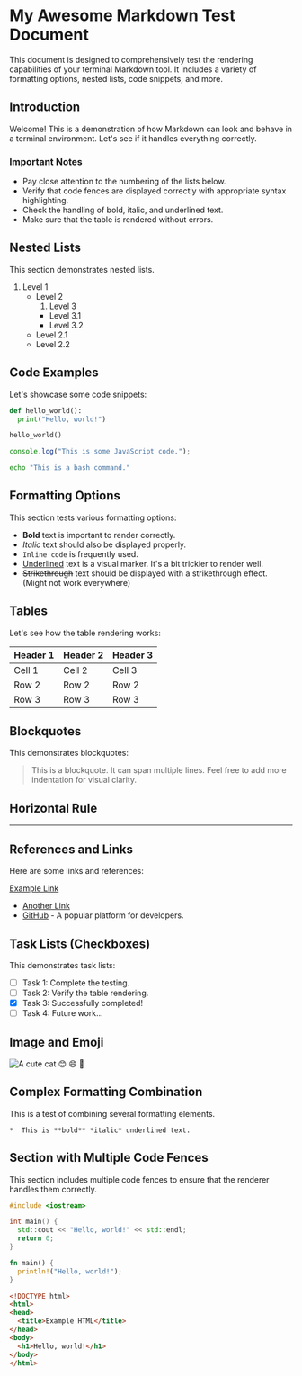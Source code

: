 # My Awesome Markdown Test Document

This document is designed to comprehensively test the rendering capabilities of your terminal Markdown tool. It includes a variety of formatting options, nested lists, code snippets, and more.

## Introduction

Welcome!  This is a demonstration of how Markdown can look and behave in a terminal environment.  Let's see if it handles everything correctly.

### Important Notes

*   Pay close attention to the numbering of the lists below.
*   Verify that code fences are displayed correctly with appropriate syntax highlighting.
*   Check the handling of bold, italic, and underlined text.
*   Make sure that the table is rendered without errors.

## Nested Lists

This section demonstrates nested lists.

1.  Level 1
    *   Level 2
        1.  Level 3
        *   Level 3.1
        *   Level 3.2
    *   Level 2.1
    *   Level 2.2

## Code Examples

Let's showcase some code snippets:

```python
def hello_world():
  print("Hello, world!")

hello_world()
```

```javascript
console.log("This is some JavaScript code.");
```

```bash
echo "This is a bash command."
```

## Formatting Options

This section tests various formatting options:

*   **Bold** text is important to render correctly.
*   *Italic* text should also be displayed properly.
*   `Inline code` is frequently used.
*   <u>Underlined</u> text is a visual marker.  It's a bit trickier to render well.
*   ~~Strikethrough~~ text should be displayed with a strikethrough effect. (Might not work everywhere)

## Tables

Let's see how the table rendering works:

| Header 1 | Header 2 | Header 3 |
| -------- | -------- | -------- |
| Cell 1   | Cell 2   | Cell 3   |
| Row 2    | Row 2    | Row 2    |
| Row 3    | Row 3    | Row 3    |

## Blockquotes

This demonstrates blockquotes:

> This is a blockquote.
> It can span multiple lines.
>  Feel free to add more indentation for visual clarity.

## Horizontal Rule

---

## References and Links

Here are some links and references:

[Example Link](https://www.example.com)

*   [Another Link](https://www.wikipedia.org/)
*   [GitHub](https://github.com/) - A popular platform for developers.

## Task Lists (Checkboxes)

This demonstrates task lists:

- [ ]  Task 1: Complete the testing.
- [ ]  Task 2: Verify the table rendering.
- [x]  Task 3:  Successfully completed!
- [ ]  Task 4:  Future work...

## Image and Emoji

![A cute cat](https://placekitten.com/Image/wide)
😊 😄 🤩

## Complex Formatting Combination

This is a test of combining several formatting elements.

```
*  This is **bold** *italic* underlined text.
```

## Section with Multiple Code Fences

This section includes multiple code fences to ensure that the renderer handles them correctly.

```cpp
#include <iostream>

int main() {
  std::cout << "Hello, world!" << std::endl;
  return 0;
}
```

```rust
fn main() {
  println!("Hello, world!");
}
```

```html
<!DOCTYPE html>
<html>
<head>
  <title>Example HTML</title>
</head>
<body>
  <h1>Hello, world!</h1>
</body>
</html>
```
